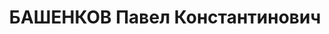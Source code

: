 ---
title: БАШЕНКОВ Павел Константинович
description: Род. в 1899, Ивановская обл., с. Сотницы, русский, член ВКП(б) с 1917
  года, директор строительства льнокомбината в г. Костроме. Арестован в 1933 по делу
  об «антипартийной группе правых Слепкова и др.». Приговорен к 3 годам заключения.
  Повторно арестован в 1936. ПРиговорен ВК ВС СССР 22.11.1937 к ВМН Расстрелян 23.11.1937.
  Реабилитирован 14.03.1959
---